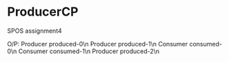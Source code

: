 # ProducerCP
SPOS assignment4

O/P:
Producer produced-0\n
Producer produced-1\n
Consumer consumed-0\n
Consumer consumed-1\n
Producer produced-2\n

